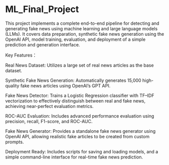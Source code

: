 # ML_Final_Project
This project implements a complete end-to-end pipeline for detecting and generating fake news using machine learning and large language models (LLMs). It covers data preparation, synthetic fake news generation using the OpenAI API, model training, evaluation, and deployment of a simple prediction and generation interface.

Key Features：

Real News Dataset: Utilizes a large set of real news articles as the base dataset.

Synthetic Fake News Generation: Automatically generates 15,000 high-quality fake news articles using OpenAI’s GPT API.

Fake News Detector: Trains a Logistic Regression classifier with TF–IDF vectorization to effectively distinguish between real and fake news, achieving near-perfect evaluation metrics.

ROC-AUC Evaluation: Includes advanced performance evaluation using precision, recall, F1-score, and ROC-AUC.

Fake News Generator: Provides a standalone fake news generator using OpenAI API, allowing realistic fake articles to be created from custom prompts.

Deployment Ready: Includes scripts for saving and loading models, and a simple command-line interface for real-time fake news prediction.
